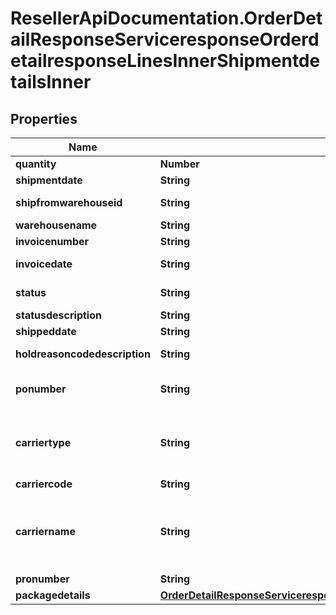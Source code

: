 # ResellerApiDocumentation.OrderDetailResponseServiceresponseOrderdetailresponseLinesInnerShipmentdetailsInner

## Properties

Name | Type | Description | Notes
------------ | ------------- | ------------- | -------------
**quantity** | **Number** | quantity shipped | [optional] 
**shipmentdate** | **String** | date of shipment | [optional] 
**shipfromwarehouseid** | **String** | Warehouse product was shipped from | [optional] 
**warehousename** | **String** | name of the warehouse | [optional] 
**invoicenumber** | **String** | Invoice Number | [optional] 
**invoicedate** | **String** | date on the invoice generated | [optional] 
**status** | **String** | code for current Status of the order | [optional] 
**statusdescription** | **String** | Description of status | [optional] 
**shippeddate** | **String** | date of shipment | [optional] 
**holdreasoncodedescription** | **String** | Description of the code if the order is on hold | [optional] 
**ponumber** | **String** | Ingram PO Number to vendors for direct ship orders | [optional] 
**carriertype** | **String** | Helps to determine shipment type. for e.g. LTL is used for heavy shipment. SML is used for light shipment | [optional] 
**carriercode** | **String** |  | [optional] 
**carriername** | **String** | Name of the carrier. If carriername is LTL then the tracking info is in the \&quot;pronumber\&quot; data field | [optional] 
**pronumber** | **String** |  | [optional] 
**packagedetails** | [**OrderDetailResponseServiceresponseOrderdetailresponseLinesInnerShipmentdetailsInnerPackagedetails**](OrderDetailResponseServiceresponseOrderdetailresponseLinesInnerShipmentdetailsInnerPackagedetails.md) |  | [optional] 



